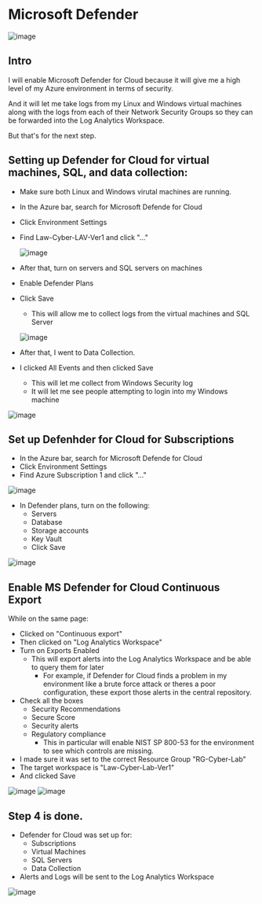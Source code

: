 # Microsoft Defender

![image](https://github.com/Ashrafs-Tech/Microsoft-Defender/assets/166546026/7358da11-4196-4d25-829d-9903bf300768)

## Intro

I will enable Microsoft Defender for Cloud because it will give me a high level of my Azure environment in terms of security.

And it will let me take logs from my Linux and Windows virtual machines along with the logs from each of their Network Security Groups so they can be forwarded into the Log Analytics Workspace.

But that's for the next step.

## Setting up Defender for Cloud for virtual machines, SQL, and data collection:

- Make sure both Linux and Windows virutal machines are running.
- In the Azure bar, search for Microsoft Defende for Cloud
- Click Environment Settings
- Find Law-Cyber-LAV-Ver1 and click "..."

  ![image](https://github.com/Ashrafs-Tech/Microsoft-Defender/assets/166546026/f5038eb5-0554-4e88-b740-599a6390ad09)

- After that, turn on servers and SQL servers on machines
- Enable Defender Plans
- Click Save
  * This will allow me to collect logs from the virtual machines and SQL Server

  ![image](https://github.com/Ashrafs-Tech/Microsoft-Defender/assets/166546026/1071ece3-0c11-4d25-963c-5d1655d84665)

- After that, I went to Data Collection.
- I clicked All Events and then clicked Save
  * This will let me collect from Windows Security log
  * It will let me see people attempting to login into my Windows machine

 ![image](https://github.com/Ashrafs-Tech/Microsoft-Defender/assets/166546026/9a61d4ed-de68-4f44-b7de-38a4582e1b47)

 ## Set up Defenhder for Cloud for Subscriptions

- In the Azure bar, search for Microsoft Defende for Cloud
- Click Environment Settings
- Find Azure Subscription 1 and click "..."

![image](https://github.com/Ashrafs-Tech/Microsoft-Defender/assets/166546026/bdf6e033-8d96-4c27-b647-b81b2a48211b)

- In Defender plans, turn on the following:
  * Servers
  * Database
  * Storage accounts
  * Key Vault
  * Click Save
 
![image](https://github.com/Ashrafs-Tech/Microsoft-Defender/assets/166546026/d1b0f10c-b871-4d0e-9ff7-881e4da13e34)


## Enable MS Defender for Cloud Continuous Export

While on the same page:

- Clicked on "Continuous export"
- Then clicked on "Log Analytics Workspace"
- Turn on Exports Enabled
  * This will export alerts into the Log Analytics Workspace and be able to query them for later
     - For example, if Defender for Cloud finds a problem in my environment like a brute force attack or theres a poor configuration, these export those alerts in the central repository.
- Check all the boxes
  * Security Recommendations
  * Secure Score
  * Security alerts
  * Regulatory compliance
    - This in particular will enable NIST SP 800-53 for the environment to see which controls are missing.
- I made sure it was set to the correct Resource Group "RG-Cyber-Lab"
- The target workspace is "Law-Cyber-Lab-Ver1"
- And clicked Save

![image](https://github.com/Ashrafs-Tech/Microsoft-Defender/assets/166546026/7b2ee077-54e3-4c92-9363-0eb4799c3e69)
![image](https://github.com/Ashrafs-Tech/Microsoft-Defender/assets/166546026/bd323143-d533-448d-967b-b31ed10f6234)

## Step 4 is done.  
- Defender for Cloud was set up for:
  * Subscriptions
  * Virtual Machines
  * SQL Servers
  * Data Collection
- Alerts and Logs will be sent to the Log Analytics Workspace

![image](https://github.com/Ashrafs-Tech/Microsoft-Defender/assets/166546026/ce9adfc9-4cab-4eae-807c-842808793f8a)


 


